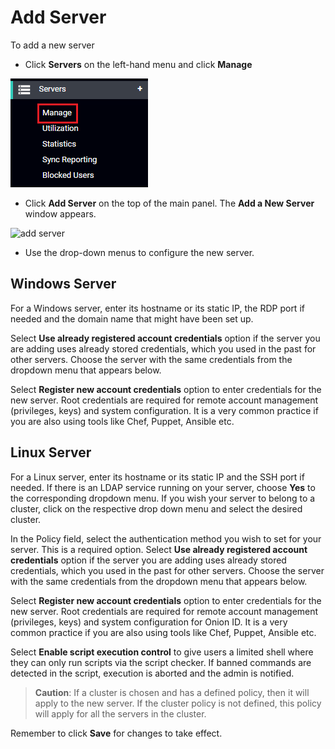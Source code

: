 [title]: # (Add Servers)
[tags]: # (thycotic access control)
[priority]: # (7)

# Add Server

To add a new server

* Click **Servers** on the left-hand menu and click **Manage**

![servers](images/servers-nav.png)

* Click __Add Server__ on the top of the main panel. The **Add a New Server** window appears.

![add server](../admin/servers/images/add-server.png "Add a Server")

* Use the drop-down menus to configure the new server.

## Windows Server

For a Windows server, enter its hostname or its static IP, the RDP port if needed and the domain name that might have been set up.

Select __Use already registered account credentials__ option if the server you are adding uses already stored credentials, which you used in the past for other servers. Choose the server with the same credentials from the dropdown menu that appears below.

Select __Register new account credentials__ option to enter credentials for the new server. Root credentials are required for remote account management (privileges, keys) and system configuration. It is a very common practice if you are also using tools like Chef, Puppet, Ansible etc.

## Linux Server

For a Linux server, enter its hostname or its static IP and the SSH port if needed. If there is an LDAP service running on your server, choose __Yes__ to the corresponding dropdown menu. If you wish your server to belong to a cluster, click on the respective drop down menu and select the desired cluster.

In the Policy field, select the authentication method you wish to set for your server. This is a required option.
Select __Use already registered account credentials__ option if the server you are adding uses already stored credentials, which you used in the past for other servers. Choose the server with the same credentials from the dropdown menu that appears below.

Select __Register new account credentials__ option to enter credentials for the new server. Root credentials are required for remote account management (privileges, keys) and system configuration for Onion ID. It is a very common practice if you are also using tools like Chef, Puppet, Ansible etc.

Select __Enable script execution control__ to give users a limited shell where they can only run scripts via the script checker. If banned commands are detected in the script, execution is aborted and the admin is notified.

>**Caution**: If a cluster is chosen and has a defined policy, then it will apply to the new server. If the cluster policy is not defined, this policy will apply for all the servers in the cluster.

Remember to click __Save__ for changes to take effect.
